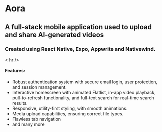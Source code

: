# Aora

## A full-stack mobile application used to upload and share AI-generated videos

### Created using React Native, Expo, Appwrite and Nativewind.

< hr />

#### Features: 

<ul>
  <li>
    Robust authentication system with secure email login, user protection, and session management.
  </li>
    <li>
    Interactive homescreen with animated Flatlist, in-app video playback, pull-to-refresh functionality, and full-text search for real-time search results.
  </li>
    <li>
      Responsive, utility-first styling, with smooth animations.
  </li>
    <li>
    Media upload capabilities, ensuring correct file types.
  </li>
  <li>
    Flawless tab navigation
  </li>
  <li>
    and many more
  </li>
  
</ul>
